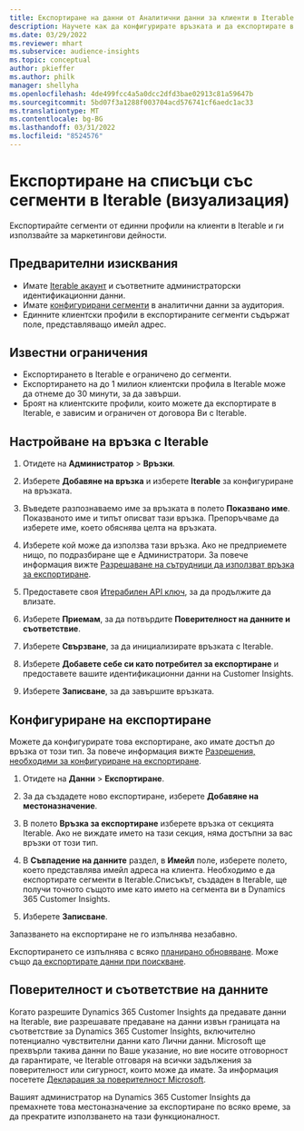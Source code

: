 ```yaml
---
title: Експортиране на данни от Аналитични данни за клиенти в Iterable
description: Научете как да конфигурирате връзката и да експортирате в Iterable.
ms.date: 03/29/2022
ms.reviewer: mhart
ms.subservice: audience-insights
ms.topic: conceptual
author: pkieffer
ms.author: philk
manager: shellyha
ms.openlocfilehash: 4de499fcc4a5a0dcc2dfd3bae02913c81a59647b
ms.sourcegitcommit: 5bd07f3a1288f003704acd576741cf6aedc1ac33
ms.translationtype: MT
ms.contentlocale: bg-BG
ms.lasthandoff: 03/31/2022
ms.locfileid: "8524576"
---
```

# <a name="export-segment-lists-to-iterable-preview"></a>Експортиране на списъци със сегменти в Iterable (визуализация)

Експортирайте сегменти от единни профили на клиенти в Iterable и ги използвайте за маркетингови дейности.

## <a name="prerequisites"></a>Предварителни изисквания

-   Имате [Iterable акаунт](https://iterable.com/) и съответните администраторски идентификационни данни.
-   Имате [конфигурирани сегменти](segments.md) в аналитични данни за аудитория.
-   Единните клиентски профили в експортираните сегменти съдържат поле, представляващо имейл адрес.

## <a name="known-limitations"></a>Известни ограничения

- Експортирането в Iterable е ограничено до сегменти.
- Експортирането на до 1 милион клиентски профила в Iterable може да отнеме до 30 минути, за да завърши. 
- Броят на клиентските профили, които можете да експортирате в Iterable, е зависим и ограничен от договора Ви с Iterable.

## <a name="set-up-connection-to-iterable"></a>Настройване на връзка с Iterable

1. Отидете на **Администратор** > **Връзки**.

1. Изберете **Добавяне на връзка** и изберете **Iterable** за конфигуриране на връзката.

1. Въведете разпознаваемо име за връзката в полето **Показвано име**. Показваното име и типът описват тази връзка. Препоръчваме да изберете име, което обяснява целта на връзката.

1. Изберете кой може да използва тази връзка. Ако не предприемете нищо, по подразбиране ще е Администратори. За повече информация вижте [Разрешаване на сътрудници да използват връзка за експортиране](connections.md#allow-contributors-to-use-a-connection-for-exports).

1. Предоставете своя [Итерабилен API ключ](https://support.iterable.com/hc/en-us/articles/360043464871), за да продължите да влизате. 

1. Изберете **Приемам**, за да потвърдите **Поверителност на данните и съответствие**.

1. Изберете **Свързване**, за да инициализирате връзката с Iterable.

1. Изберете **Добавете себе си като потребител за експортиране** и предоставете вашите идентификационни данни на Customer Insights.

1. Изберете **Записване**, за да завършите връзката.

## <a name="configure-an-export"></a>Конфигуриране на експортиране

Можете да конфигурирате това експортиране, ако имате достъп до връзка от този тип. За повече информация вижте [Разрешения, необходими за конфигуриране на експортиране](export-destinations.md#set-up-a-new-export).

1. Отидете на **Данни** > **Експортиране**.

1. За да създадете ново експортиране, изберете **Добавяне на местоназначение**.

1. В полето **Връзка за експортиране** изберете връзка от секцията Iterable. Ако не виждате името на тази секция, няма достъпни за вас връзки от този тип.

3. В **Съвпадение на данните** раздел, в **Имейл** поле, изберете полето, което представлява имейл адреса на клиента. Необходимо е да експортирате сегменти в Iterable.Списъкът, създаден в Iterable, ще получи точното същото име като името на сегмента ви в Dynamics 365 Customer Insights.

1. Изберете **Записване**.

Запазването на експортиране не го изпълнява незабавно.

Експортирането се изпълнява с всяко [планирано обновяване](system.md#schedule-tab). Може също [да експортирате данни при поискване](export-destinations.md#run-exports-on-demand). 


## <a name="data-privacy-and-compliance"></a>Поверителност и съответствие на данните

Когато разрешите Dynamics 365 Customer Insights да предавате данни на Iterable, вие разрешавате предаване на данни извън границата на съответствие за Dynamics 365 Customer Insights, включително потенциално чувствителни данни като Лични данни. Microsoft ще прехвърли такива данни по Ваше указание, но вие носите отговорност да гарантирате, че Iterable отговаря на всички задължения за поверителност или сигурност, които може да имате. За информация посетете [Декларация за поверителност Microsoft](https://go.microsoft.com/fwlink/?linkid=396732).

Вашият администратор на Dynamics 365 Customer Insights да премахнете това местоназначение за експортиране по всяко време, за да прекратите използването на тази функционалност.
